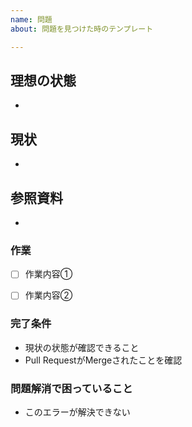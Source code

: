 ```yaml
---
name: 問題
about: 問題を見つけた時のテンプレート

---
```


## 理想の状態
*

## 現状
*

## 参照資料
* 

### 作業
* [ ] 作業内容①
* [ ] 作業内容②


### 完了条件
* 現状の状態が確認できること
* Pull RequestがMergeされたことを確認

### 問題解消で困っていること
* このエラーが解決できない
